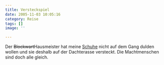 ```yaml
---
title: Versteckspiel
date: 2005-11-03 10:05:16
category: Reise
tags: []
image: ''

---
```


Der ~~Blockwart~~Hausmeister hat meine [Schuhe](http://www.misantropolis.de/schuhelos) nicht auf dem Gang dulden wollen und sie deshalb auf der Dachterasse versteckt. Die Machtmenschen sind doch alle gleich.
